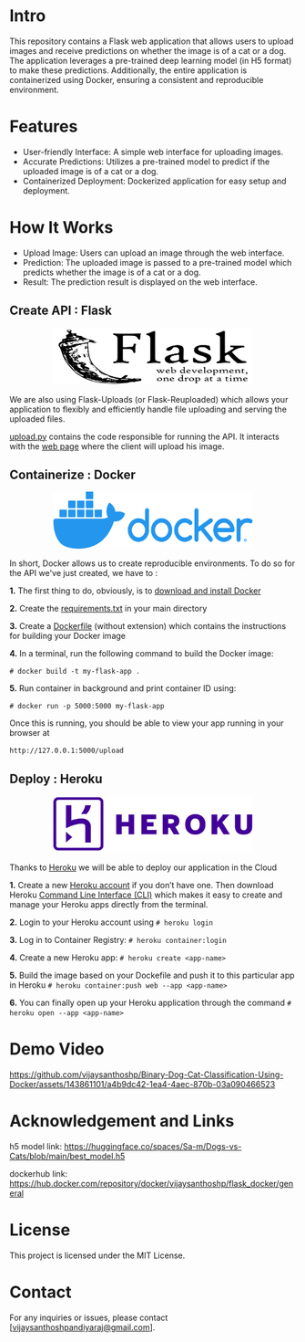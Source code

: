 # Intro

This repository contains a Flask web application that allows users to upload images and receive predictions on whether the image is of a cat or a dog. The application leverages a pre-trained deep learning model (in H5 format) to make these predictions. Additionally, the entire application is containerized using Docker, ensuring a consistent and reproducible environment.

# Features
 - User-friendly Interface: A simple web interface for uploading images.
 - Accurate Predictions: Utilizes a pre-trained model to predict if the uploaded image is of a cat or a dog.
 - Containerized Deployment: Dockerized application for easy setup and deployment.

# How It Works
 - Upload Image: Users can upload an image through the web interface.
 - Prediction: The uploaded image is passed to a pre-trained model which predicts whether the image is of a cat or a dog.
 - Result: The prediction result is displayed on the web interface.

## Create API : Flask

<p align="center">
<img src="./images/flask.png" alt="flask logo" width="350" height="100">
</p>

We are also using Flask-Uploads (or Flask-Reuploaded) which allows your application to flexibly and efficiently handle file uploading and serving the uploaded files.

[upload.py](./upload.py) contains the code responsible for running the API. It interacts with the [web page](./templates/upload.html) where the client will upload his image.

## Containerize : Docker

<p align="center">
<img src="./images/docker.png" alt="docker logo" width="350" height="100">
</p>

In short, Docker allows us to create reproducible environments. To do so for the API we've just created, we have to :

**1.** The first thing to do, obviously, is to [download and install Docker](https://www.docker.com/products/docker-desktop)

**2.** Create the [requirements.txt](./requirements.txt) in your main directory

**3.** Create a [Dockerfile](./Dockerfile) (without extension) which contains the instructions for building your Docker image

**4.** In a terminal, run the following command to build the Docker image:
  ```
  # docker build -t my-flask-app .
  ```

**5.** Run container in background and print container ID using:
```
# docker run -p 5000:5000 my-flask-app
```

Once this is running, you should be able to view your app running in your browser at
```
http://127.0.0.1:5000/upload
```

## Deploy : Heroku

<p align="center">
<img src="./images/heroku.png" alt="heroku logo" width="350" height="100">
</p>

Thanks to [Heroku](https://www.heroku.com/) we will be able to deploy our application in the Cloud

**1.** Create a new [Heroku account](https://signup.heroku.com/) if you don’t have one. Then download Heroku [Command Line Interface (CLI)](https://devcenter.heroku.com/articles/heroku-cli#download-and-install) which makes it easy to create and manage your Heroku apps directly from the terminal.

**2.** Login to your Heroku account using `# heroku login`

**3.** Log in to Container Registry: `# heroku container:login`

**4.** Create a new Heroku app: `# heroku create <app-name>`

**5.** Build the image based on your Dockefile and push it to this particular app in Heroku `# heroku container:push web --app <app-name>`

**6.** You can finally open up your Heroku application through the command `# heroku open --app <app-name>`

# Demo Video

https://github.com/vijaysanthoshp/Binary-Dog-Cat-Classification-Using-Docker/assets/143861101/a4b9dc42-1ea4-4aec-870b-03a090466523


# Acknowledgement and Links

h5 model link: https://huggingface.co/spaces/Sa-m/Dogs-vs-Cats/blob/main/best_model.h5

dockerhub link: https://hub.docker.com/repository/docker/vijaysanthoshp/flask_docker/general

# License
This project is licensed under the MIT License.


# Contact
For any inquiries or issues, please contact [vijaysanthoshpandiyaraj@gmail.com].



